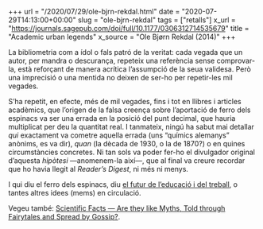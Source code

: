 +++
url = "/2020/07/29/ole-bjrn-rekdal.html"
date = "2020-07-29T14:13:00+00:00"
slug = "ole-bjrn-rekdal"
tags = ["retalls"]
x_url = "https://journals.sagepub.com/doi/full/10.1177/0306312714535679"
title = "Academic urban legends"
x_source = "Ole Bjørn Rekdal (2014)"
+++

La bibliometria com a ídol o fals patró de la veritat: cada vegada que un autor, per mandra o descurança, repeteix una referència sense comprovar-la, està reforçant de manera acrítica l’assumpció de la seua validesa. Però una imprecisió o una mentida no deixen de ser-ho per repetir-les mil vegades.

S’ha repetit, en efecte, més de mil vegades, fins i tot en llibres i articles acadèmics, que l’origen de la falsa creença sobre l’aportació de ferro dels espinacs va ser una errada en la posició del punt decimal, que hauria multiplicat per deu la quantitat real. I tanmateix, ningú ha sabut mai detallar *qui* exactament va cometre aquella errada (uns “químics alemanys” anònims, es va dir), *quan* (la dècada de 1930, o la de 1870?) o en quines circumstàncies concretes. Ni tan sols va poder fer-ho el divulgador original d’aquesta *hipòtesi* —anomenem-la així—, que al final va creure recordar que ho havia llegit al *Reader’s Digest*, ni més ni menys.

I qui diu el ferro dels espinacs, diu [el futur de l’educació i del treball](https://elpais.com/elpais/2017/03/10/hechos/1489146364_790212.html), o tantes altres idees (mems) en circulació.

Vegeu també: [Scientific Facts — Are they like Myths, Told through Fairytales and Spread by Gossip?](/2018/09/28/scientific-facts-are.html).
